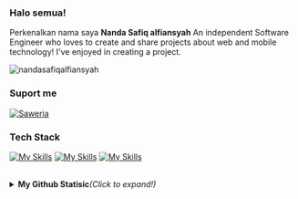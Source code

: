 
### Halo semua! 
Perkenalkan nama saya **Nanda Safiq alfiansyah** An independent Software Engineer who loves to create and share projects about web and mobile technology! I've enjoyed in creating a project.
<p> <img src="https://komarev.com/ghpvc/?username=nandasafiqalfiansyah&label=Profile%20views&color=0e75b6&style=flat" alt="nandasafiqalfiansyah" /> </p>

### Suport me
[![Saweria](https://img.shields.io/badge/-SAWERIA-orange?style=for-the-badge)](https://saweria.co/nopwe)


### Tech Stack
[![My Skills](https://skillicons.dev/icons?i=js,html,css)](https://skillicons.dev)
[![My Skills](https://skillicons.dev/icons?i=java,kotlin,nodejs,figma,go,ts,php,net,laravel,express,fastapi,&theme=dark)](https://skillicons.dev)
[![My Skills](https://skillicons.dev/icons?i=aws,gcp,azure,react,vue,flutter,git,kubernetes,docker,c,vim)](https://skillicons.dev)

<br/>
<details>
<summary><b>My Github Statisic</b><i>(Click to expand!)</i></summary>
<br/>
<p align="left">
<a href="https://github.com/nandasafiqalfiansyah">
  <img height="180em" src="https://github-readme-stats-eight-theta.vercel.app/api?username=nandasafiqalfiansyah&show_icons=true&theme=algolia&include_all_commits=true&count_private=true"/>
  <img height="180em" src="https://github-readme-stats-eight-theta.vercel.app/api/top-langs/?username=nandasafiqalfiansyah&layout=compact&langs_count=8&theme=algolia"/>
</a>
</p>
</details>


